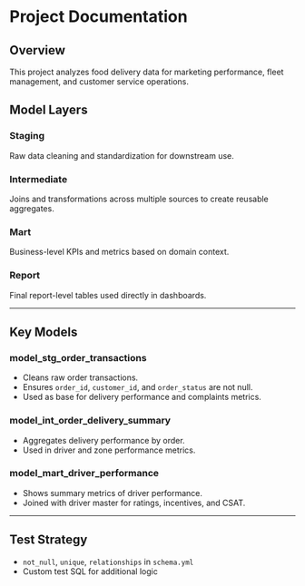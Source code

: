 # Project Documentation

## Overview
This project analyzes food delivery data for marketing performance, fleet management, and customer service operations.

## Model Layers

### Staging
Raw data cleaning and standardization for downstream use.

### Intermediate
Joins and transformations across multiple sources to create reusable aggregates.

### Mart
Business-level KPIs and metrics based on domain context.

### Report
Final report-level tables used directly in dashboards.

---

## Key Models

### model_stg_order_transactions
- Cleans raw order transactions.
- Ensures `order_id`, `customer_id`, and `order_status` are not null.
- Used as base for delivery performance and complaints metrics.

### model_int_order_delivery_summary
- Aggregates delivery performance by order.
- Used in driver and zone performance metrics.

### model_mart_driver_performance
- Shows summary metrics of driver performance.
- Joined with driver master for ratings, incentives, and CSAT.

---

## Test Strategy
- `not_null`, `unique`, `relationships` in `schema.yml`
- Custom test SQL for additional logic

